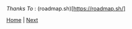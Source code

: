 

*Thanks To* : (roadmap.sh)[https://roadmap.sh/]

[Home](README.md) | [Next](2_cara_kerja_internet.md)